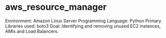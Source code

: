 # aws_resource_manager

Environment: Amazon Linux Server
Programming Language: Python
Primary Libraries used: boto3
Goal: Identifying and removing unused EC2 instances, AMIs and Load Balancers.
